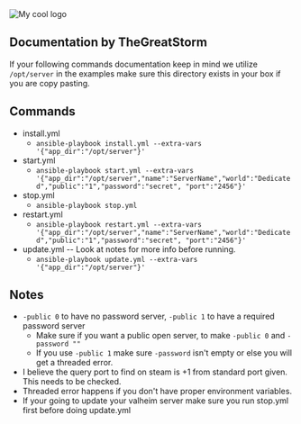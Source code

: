 <img src="https://i.ytimg.com/vi/4k54ppa7es4/maxresdefault.jpg" alt="My cool logo"/>

## Documentation by TheGreatStorm
If your following commands documentation keep in mind we utilize `/opt/server` in the examples make sure this directory exists in your box if you are copy pasting.

## Commands
* install.yml
  * `ansible-playbook install.yml --extra-vars '{"app_dir":"/opt/server"}'`
* start.yml
  * `ansible-playbook start.yml --extra-vars '{"app_dir":"/opt/server","name":"ServerName","world":"Dedicated","public":"1","password":"secret", "port":"2456"}'`
* stop.yml
  * `ansible-playbook stop.yml`
* restart.yml
  * `ansible-playbook restart.yml --extra-vars '{"app_dir":"/opt/server","name":"ServerName","world":"Dedicated","public":"1","password":"secret", "port":"2456"}'`
* update.yml -- Look at notes for more info before running.
  * `ansible-playbook update.yml --extra-vars '{"app_dir":"/opt/server"}'`

## Notes
* `-public 0` to have no password server, `-public 1` to have a required password server
  * Make sure if you want a public open server, to make `-public 0` and `-password ""`
  * If you use `-public 1` make sure `-password` isn't empty or else you will get a threaded error.
* I believe the query port to find on steam is +1 from standard port given. This needs to be checked.
* Threaded error happens if you don't have proper environment variables.
* If your going to update your valheim server make sure you run stop.yml first before doing update.yml